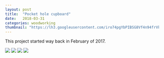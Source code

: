 ```yaml
---
layout: post
title:  "Pocket hole cupboard"
date:   2018-03-31
categories: woodworking
thumbnail: "https://lh3.googleusercontent.com/iro74pgYbPIBSG8Vf4n94frVkW4dtIVwJcpAYOORK-dAIu5v0BL-7yF0n3SilxogUh2wdKftpzmYZ4zdnm_DSTEgDo8zJR3lHJXt8nWawrIe7SLZj85f_SiU2jCTZkPMGyiymbFjHANgTMPm4NnfX5hPBMzpQNusf_e1pDwJwkQpAMflk4ZIawSnMQa7vzWzbOuWGcTSGPczRCyOE63i3H6yDSjx1HdWRfVFh5TMNcX-IIzHyBvTar1Rew38GQDAGAK_8G-dpj4VWeJidIQgRK61Z8Gfps8lNpPh3W59ORah7EXIhrJS99NpRYI2sinljJl2PF7SZUKeyT2EjqXwHJAN3U2SScvV6beRcHCsH7YUMvk1qMMlyf0l_rEYg_YovKXqRLHjUnATrZ9T1APCpzItAmObqYwtABHQTNu3rwnbI7OMGRzIXeZ4lk5KlQzmz_pnwQu-DCT1AwXZuLDoKHZreG-aRMlv_XG0UERZuM0fqJZCcQ6iy_YlgjV4mLvklIWJ-rxT6gPRTQh8L1Yci3bONV46pMj0bxDA9nm6_IuUGANH6Hmtk9qd02g1m2s2aDMKImXQJoyjGZB38bya8UWEkTWvN6jU3iL86FQb5AQ-66Lo3J6g57lvP25CjzdatHCNcpSVJbFWMiIXZjBStqfQui3oBw9A=w723-h963-no"
---
```

This project started way back in February of 2017.

<img src="https://lh3.googleusercontent.com/sKixa4gD_VphR3sIjh-vlbkAYu1UUO4oanb6hSJLN1ubfuwamEUH_czwYFJj7a16itZKjXEkjI0p_ZmDFHi1qpa35k4dgEYLUGiYfjTvMwBhkrdlyGFpsqlT6kRH6fg2MV9m4NmwUW6q7V7sypvbw5yFJcYrFWajNJ6m2r4qS_yM1_rdm7c293W0nsHTrYdhcOVPKkwQ_tOpCb45m7Ip99iCmiFIt-HXBkYSl4tGIiKU8VoooxmsVcTdpvgeaK6g3C6zvPiTSNZAEnVyKOIARdSml4SWdBNLLf1xk9iCkPAOWtphgvvlr5OpdRWCCFd6x0u8B1ZwMaNt5G4W6tNZecpqI4cJPD8YA2danjj1nJbZN17aZqAnrXlhDqQu2YM3MMxKyfxtl4GU2sQF1EOtIhXMeke6JS_3kBwa6pyl2M1voH1wGm8BFPNB9UCUxE8A7qcImf7pSHq2cT-1iHCq9zr_1dn0yTlRR-NgDvDIadt7C6EZWaBtiHyVFDKQj25riBrlBDm9iq5bD0TmQIWcEXfUBiUDma7m4M_umT3qv-pFy-f5b5l00heVUeIHRevbHUg-V4iEJxJLk9JXavTzo0wTWEnRd5Ge8GTyk2c80mcJcJI9rmWaR-jQm99ob_CTp9NEnLEjk4I8EajZZggyt_4ahYQM2vWR=w721-h963-no">

<img src="https://lh3.googleusercontent.com/VO81oQnSBEJ6KwgYdrAWqJMAw-_JoqMFy0051aAnh8tvaT93VXN1ikIhe1J36aGm2VoCak6fFcDEs1U4FlTCuRXzH-Ek2i_6A0Jo597TVELkfNf49qy4yqLAtA2IXzvdbPY4b542tmELIvq-y7nCmsq53Pw5v-CUJR69UyJENnJ7Y7xdBVMNyiw80jyTkTFH-hog0ez7Dg0e36rjJE9WRKuUx5cYjV-C8u15YPGuFnLj8XoMkdzbj9nP9Htiz5rrACn224vSVg-t3x2szK8p1j6ezV15RkBASpOzYQ71fF9XxHDLqzHYydJttQu6lPf1MoukrSYiLOJqEz7w5HC5C_4VGVRqpNk0e2Ob1dW9jGEn9y3LfcIZsWrPnm01C0olrGAUxbpg8KhmQyIFJL3WajaIcNG0fMbDHKT519MStmFtO_pK2FFBxO-5ves0z6cCYo_dWSzH1VNuPDYtF54CYumD6_FHWQ5HdeV1ZVgsnbFLWHW9tT_qS7jr00-TBk5qZT6flF2OmKYPlm98YPx_8E6w6O4H7zJMhZZvZTzjW_5ZiYCCnT1W9iVVitR6xsHQHhjqvOZtOgZ5YWjalS87fD2Ar9RWAvCBMnp77T4PGTmGEyim_s63LGRPeVaSmNqL0JY81YCWGY5OeCc1A4z_Z0dHJqFmig2G=w721-h963-no">

<img src="https://lh3.googleusercontent.com/nem2W1tt_PHNg0X3pEHqvDIQz5i1BP6gN9sVSroeD7orCIwJChsoUyXCpSb6VOJPIxeWDtDuPHj1eZscStwC2yfJKcdQff-pW86-GIHFARJDAAD2xwlu-hW7RZ1Y_OB2Mj-FMYc5L-6q3fE_hFAkozg8Kc1rR5EmttzJhEevYQTTdsztoG8_KsJieYaVxAfwWR6w3Jc3Q8mLlJr6lLaPv07u8KqEPk5jDC9vFDGU-NlRs_KTxjgaBRDi1dm1yJ13SLC2TlAppKUePWSznMxYpS89H0yCW_iHOlpMPh-Au57J2LBo6HfxGjxph20wAv-pYa4c0bJchY8Q00ZWnrcUW3zH_wJSz-vXBkYCVhd3ez4oQoRL5scQpVaJ_mYiuG0uDIB0dlcRDYocs8DnDDEOasJoTZbxcCBP0nHesZ1ZsqDahzb0S9ZGDoAemXi3Sh4QglYyvC8Fa2TDqNUJGYHH3W8_HF1JmoX3RbMqXda5IDgZBmJrXmNzKGkkyX9l46guxbAI5eY0SRBM0a1kirYZQ1gD7v-kisht7vnF3Qc9lG1D-TGRkjSfGBj7m0nzxh3Repd6jrMZOQfnalYZ6MNowAVLkPQSqIreqZEg_ud4pzm4B_2lMYWZzou9FdtgL0HUVeeDs8EFmG-7HKgogWM4b4B1nPJhlZcD=w723-h963-no">

<img src="https://lh3.googleusercontent.com/iro74pgYbPIBSG8Vf4n94frVkW4dtIVwJcpAYOORK-dAIu5v0BL-7yF0n3SilxogUh2wdKftpzmYZ4zdnm_DSTEgDo8zJR3lHJXt8nWawrIe7SLZj85f_SiU2jCTZkPMGyiymbFjHANgTMPm4NnfX5hPBMzpQNusf_e1pDwJwkQpAMflk4ZIawSnMQa7vzWzbOuWGcTSGPczRCyOE63i3H6yDSjx1HdWRfVFh5TMNcX-IIzHyBvTar1Rew38GQDAGAK_8G-dpj4VWeJidIQgRK61Z8Gfps8lNpPh3W59ORah7EXIhrJS99NpRYI2sinljJl2PF7SZUKeyT2EjqXwHJAN3U2SScvV6beRcHCsH7YUMvk1qMMlyf0l_rEYg_YovKXqRLHjUnATrZ9T1APCpzItAmObqYwtABHQTNu3rwnbI7OMGRzIXeZ4lk5KlQzmz_pnwQu-DCT1AwXZuLDoKHZreG-aRMlv_XG0UERZuM0fqJZCcQ6iy_YlgjV4mLvklIWJ-rxT6gPRTQh8L1Yci3bONV46pMj0bxDA9nm6_IuUGANH6Hmtk9qd02g1m2s2aDMKImXQJoyjGZB38bya8UWEkTWvN6jU3iL86FQb5AQ-66Lo3J6g57lvP25CjzdatHCNcpSVJbFWMiIXZjBStqfQui3oBw9A=w723-h963-no"/>